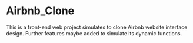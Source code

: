 # Airbnb_Clone
This is a front-end web project simulates to clone Airbnb website interface design. Further features maybe added to simulate its dynamic functions. 

